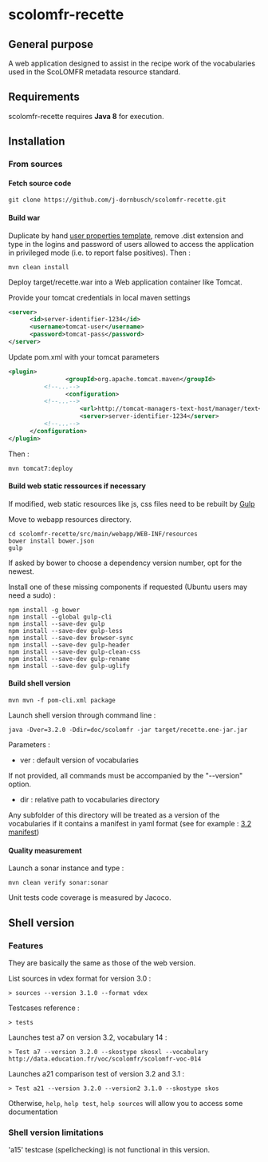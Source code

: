 # scolomfr-recette

## General purpose

A web application designed to assist in the recipe work of the vocabularies used in the ScoLOMFR metadata resource standard.

## Requirements

scolomfr-recette requires **Java 8** for execution. 

## Installation

### From sources

#### Fetch source code

```shell
git clone https://github.com/j-dornbusch/scolomfr-recette.git
```
#### Build war

Duplicate by hand [user properties template](src/main/resources/user.properties.dist), remove .dist extension and type in the logins and password of users allowed to access the application in privileged mode (i.e. to report false positives). 
Then :

```shell
mvn clean install
```

Deploy target/recette.war into a Web application container like Tomcat.

Provide your tomcat credentials in local maven settings

```xml
<server>
      <id>server-identifier-1234</id>
      <username>tomcat-user</username>
      <password>tomcat-pass</password>
</server>
```
Update pom.xml with your tomcat parameters

```xml
<plugin>
				<groupId>org.apache.tomcat.maven</groupId>
          <!--...-->
				<configuration>
          <!--...-->
					<url>http://tomcat-managers-text-host/manager/text</url>
					<server>server-identifier-1234</server>
          <!--...-->
      </configuration>
</plugin>
```

Then :

```shell
mvn tomcat7:deploy
```

#### Build web static ressources if necessary

If modified, web static resources like js, css files need to be rebuilt by [Gulp](http://gulpjs.com/)

Move to webapp resources directory.

```shell
cd scolomfr-recette/src/main/webapp/WEB-INF/resources
bower install bower.json
gulp
```
If asked by bower to choose a dependency version number, opt for the newest.

Install one of these missing components if requested (Ubuntu users may need a sudo) :

```shell
npm install -g bower 
npm install --global gulp-cli
npm install --save-dev gulp
npm install --save-dev gulp-less
npm install --save-dev browser-sync
npm install --save-dev gulp-header
npm install --save-dev gulp-clean-css
npm install --save-dev gulp-rename
npm install --save-dev gulp-uglify
```

#### Build shell version

```shell
mvn mvn -f pom-cli.xml package
```

Launch shell version through command line :

```shell
java -Dver=3.2.0 -Ddir=doc/scolomfr -jar target/recette.one-jar.jar
```
Parameters :
* ver : default version of vocabularies

If not provided, all commands must be accompanied by the "--version" option.

* dir : relative path to vocabularies directory

Any subfolder of this directory will be treated as a version of the vocabularies if it contains a manifest in yaml format (see for example : [3.2 manifest](doc/scolomfr/scolomfr-v-3-2-0/manifest.yml))

#### Quality measurement

Launch a sonar instance and type :

```shell
mvn clean verify sonar:sonar
```
Unit tests code coverage is measured by Jacoco.

## Shell version

### Features

They are basically the same as those of the web version.

List sources in vdex format for version 3.0 :

```shell
> sources --version 3.1.0 --format vdex
```
Testcases reference :

```shell
> tests
```
Launches test a7 on version 3.2, vocabulary 14 :

```shell
> Test a7 --version 3.2.0 --skostype skosxl --vocabulary http://data.education.fr/voc/scolomfr/scolomfr-voc-014
```
Launches a21 comparison test of version 3.2 and 3.1 :

```shell
> Test a21 --version 3.2.0 --version2 3.1.0 --skostype skos
```

Otherwise, ```help```, ```help test```, ```help sources``` will allow you to access some documentation

### Shell version limitations

'a15' testcase (spellchecking) is not functional in this version.

